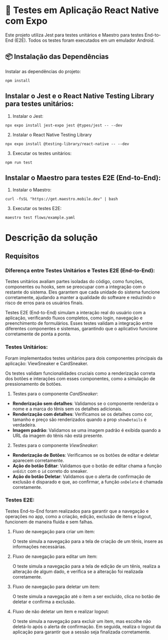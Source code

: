 # 📌 Testes em Aplicação React Native com Expo

Este projeto utiliza Jest para testes unitários e Maestro para testes End-to-End (E2E). Todos os testes foram executados em um emulador Android.

## 📦 Instalação das Dependências

Instalar as dependências do projeto:

```
npm install
```

## Instalar o Jest e o React Native Testing Library para testes unitários:

1. Instalar o Jest:

```
npx expo install jest-expo jest @types/jest -- --dev
```

2. Instalar o React Native Testing Library

```
npx expo install @testing-library/react-native -- --dev
```

3. Executar os testes unitários:

```
npm run test
```

## Instalar o Maestro para testes E2E (End-to-End):

1. Instalar o Maestro:

```
curl -fsSL "https://get.maestro.mobile.dev" | bash
```

3. Executar os testes E2E:

```
maestro test flows/example.yaml
```


# Descrição da solução

## Requisitos

### Diferença entre Testes Unitários e Testes E2E (End-to-End):

Testes unitários avaliam partes isoladas do código, como funções, componentes ou hooks, sem se preocupar com a integração com o restante do sistema. Eles garantem que cada unidade do sistema funcione corretamente, ajudando a manter a qualidade do software e reduzindo o risco de erros para os usuários finais.

Testes E2E (End-to-End) simulam a interação real do usuário com a aplicação, verificando fluxos completos, como login, navegação e preenchimento de formulários. Esses testes validam a integração entre diferentes componentes e sistemas, garantindo que o aplicativo funcione corretamente de ponta a ponta.

### Testes Unitários:

Foram implementados testes unitários para dois componentes principais da aplicação: ViewSneaker e CardSneaker.

Os testes validam funcionalidades cruciais como a renderização correta dos botões e interações com esses componentes, como a simulação de pressionamento de botões.

1. Testes para o componente *CardSneaker*:
- **Renderização sem detalhes**: Validamos se o componente renderiza o nome e a marca do tênis sem os detalhes adicionais.
- **Renderização com detalhes**: Verificamos se os detalhes como cor, tamanho e preço são renderizados quando a prop `showDetails` é verdadeira.
- **Imagem padrão**: Validamos se uma imagem padrão é exibida quando a URL da imagem do tênis não está presente.

2. Testes para o componente *ViewSneaker*:
- **Renderização de Botões**: Verificamos se os botões de editar e deletar aparecem corretamente.
- **Ação do botão Editar**: Validamos que o botão de editar chama a função `onEdit` com o `id` correto do sneaker.
- **Ação do botão Deletar**: Validamos que o alerta de confirmação de exclusão é disparado e que, ao confirmar, a função `onDelete` é chamada corretamente.


### Testes E2E:

Testes End-to-End foram realizados para garantir que a navegação e operações no app, como a criação, edição, exclusão de itens e logout, funcionem de maneira fluida e sem falhas.

1. Fluxo de navegação para criar um item:

    O teste simula a navegação para a tela de criação de um tênis, insere as informações necessárias.

2. Fluxo de navegação para editar um item:

    O teste simula a navegação para a tela de edição de um tênis, realiza a alteração de algum dado, e verifica se a alteração foi realizada corretamente.

3. Fluxo de navegação para deletar um item:

    O teste simula a navegação até o item a ser excluído, clica no botão de deletar e confirma a exclusão.

3. Fluxo de não deletar um item e realizar logout:

    O teste simula a navegação para excluir um item, mas escolhe não deletá-lo após o alerta de confirmação. Em seguida, realiza o logout da aplicação para garantir que a sessão seja finalizada corretamente.
